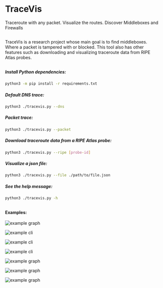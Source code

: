 # TraceVis
Traceroute with any packet. Visualize the routes. Discover Middleboxes and Firewalls
##
TraceVis is a research project whose main goal is to find middleboxes. Where a packet is tampered with or blocked. This tool also has other features such as downloading and visualizing traceroute data from RIPE Atlas probes.

## 

##### Install Python dependencies:

```sh
python3 -m pip install -r requirements.txt
```

##### Default DNS trace:

```sh
python3 ./tracevis.py --dns
```

##### Packet trace:

```sh
python3 ./tracevis.py --packet
```

##### Download traceroute data from a RIPE Atlas probe:

```sh
python3 ./tracevis.py --ripe [probe-id]
```

##### Visualize a json file:

```sh
python3 ./tracevis.py --file ./path/to/file.json
```

##### See the help message: 

```sh
python3 ./tracevis.py -h
```
##

#### Examples:

![example graph](https://user-images.githubusercontent.com/12384263/144353391-b7add54f-ef8b-48e0-988f-8c64b95dca76.png)

![example cli](https://user-images.githubusercontent.com/12384263/137825581-e2bd4bdb-874f-4fad-9a54-6c39beab0398.png)

![example cli](https://user-images.githubusercontent.com/12384263/137825216-e76ddeaa-0592-422b-a08b-bd44329a6934.png)

![example cli](https://user-images.githubusercontent.com/12384263/144353450-4c6fd048-4353-482c-9571-523ad68eda30.png)

![example graph](https://user-images.githubusercontent.com/12384263/137825263-b5bc658e-a5af-47e3-9839-d1c75fa6be1b.png)

![example graph](https://user-images.githubusercontent.com/12384263/144697205-471b83a1-b98b-4b9f-8860-d8649a3d3e90.png)

![example graph](https://user-images.githubusercontent.com/12384263/144353412-37214aaa-040d-4b1f-a4b5-b812b96b1521.png)


